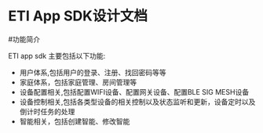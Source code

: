 # ETI App SDK设计文档

#功能简介

ETI app sdk 主要包括以下功能:  

* 用户体系,包括用户的登录、注册、找回密码等等  
* 家庭体系，包括家庭管理、房间管理等  
* 设备配置相关,包括配置WIFI设备、配置网关设备、配置BLE SIG MESH设备  
* 设备控制相关,包括各类型设备的相关控制以及状态监听和更新，设备定时以及倒计时任务的处理  
* 智能相关，包括创建智能、修改智能  
 

